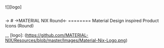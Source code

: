 ![][logo]
<p align="center">
  <img /[logo]>
</p>->
# ->MATERIAL NIX Round<-
========
Material Design inspired Product Icons (Round)

,,,
[logo]: (https://github.com/MATERIAL-NIX/Resources/blob/master/Images/Material-Nix-Logo.png)
